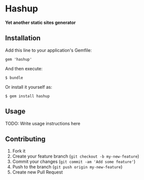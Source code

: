 # Hashup
**Yet another static sites generator**

## Installation

Add this line to your application's Gemfile:

    gem 'hashup'

And then execute:

    $ bundle

Or install it yourself as:

    $ gem install hashup

## Usage

TODO: Write usage instructions here

## Contributing

1. Fork it
2. Create your feature branch (`git checkout -b my-new-feature`)
3. Commit your changes (`git commit -am 'Add some feature'`)
4. Push to the branch (`git push origin my-new-feature`)
5. Create new Pull Request

